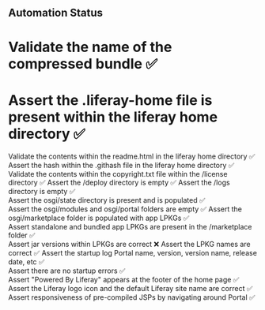 ## Automation Status

# Validate the name of the compressed bundle ✅
# Assert the .liferay-home file is present within the liferay home directory ✅	
Validate the contents within the readme.html in the liferay home directory ✅	
Assert the hash within the .githash file in the liferay home directory ✅	
Validate the contents within the copyright.txt file within the /license directory ✅	
Assert the /deploy directory is empty ✅	
Assert the /logs directory is empty ✅	
Assert the osgi/state directory is present and is populated ✅	
Assert the osgi/modules and osgi/portal folders are empty ✅	
Assert the osgi/marketplace folder is populated with app LPKGs ✅	
Assert standalone and bundled app LPKGs are present in the /marketplace folder ✅	
Assert jar versions within LPKGs are correct ❌
Assert the LPKG names are correct ✅	
Assert the startup log Portal name, version, version name, release date, etc ✅	
Assert there are no startup errors ✅	
Assert "Powered By Liferay" appears at the footer of the home page ✅	
Assert the Liferay logo icon and the default Liferay site name are correct ✅	
Assert responsiveness of pre-compiled JSPs by navigating around Portal ✅	

